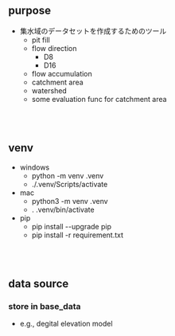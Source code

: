 ## purpose
- 集水域のデータセットを作成するためのツール
  - pit fill
  - flow direction
    - D8
    - D16
  - flow accumulation
  - catchment area
  - watershed
  - some evaluation func for catchment area
<br />
<br />


## venv
- windows
  - python -m venv .venv
  - ./.venv/Scripts/activate
- mac
  - python3 -m venv .venv
  - . .venv/bin/activate
- pip
  - pip install --upgrade pip
  - pip install -r requirement.txt
<br />
<br />

## data source
### store in base_data
- e.g., degital elevation model
